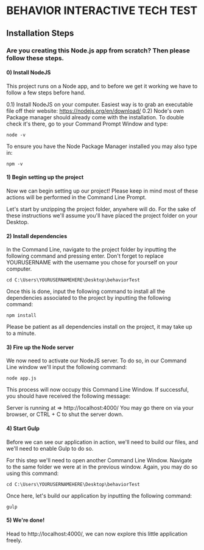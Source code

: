 # BEHAVIOR INTERACTIVE TECH TEST
## Installation Steps

### Are you creating this Node.js app from scratch? Then please follow these steps.

#### 0) Install NodeJS

This project runs on a Node app, and to before we get it working we have to follow a few steps before hand.

0.1) Install NodeJS on your computer. Easiest way is to grab an executable file off their website: https://nodejs.org/en/download/
0.2) Node's own Package manager should already come with the installation. To double check it's there, go to your Command Prompt Window and type:

```
node -v
```

To ensure you have the Node Package Manager installed you may also type in:

```
npm -v
```

#### 1) Begin setting up the project

Now we can begin setting up our project! Please keep in mind most of these actions will be performed in the Command Line Prompt.

Let's start by unzipping the project folder, anywhere will do. For the sake of these instructions we'll assume you'll have placed the project folder on your Desktop.

#### 2) Install dependencies

In the Command Line, navigate to the project folder by inputting the following command and pressing enter. Don't forget to replace YOURUSERNAME with the username you chose for yourself on your computer.

```
cd C:\Users\YOURUSERNAMEHERE\Desktop\behaviorTest
```

Once this is done, input the following command to install all the dependencies associated to the project by inputting the following command:

```
npm install
```

Please be patient as all dependencies install on the project, it may take up to a minute.

#### 3) Fire up the Node server

We now need to activate our NodeJS server. To do so, in our Command Line window we'll input the following command:

```
node app.js
```

This process will now occupy this Command Line Window. If successful, you should have received the following message:

Server is running at => http://localhost:4000/
You may go there on via your browser, or CTRL + C to shut the server down.

#### 4) Start Gulp

Before we can see our application in action, we'll need to build our files, and we'll need to enable Gulp to do so.

For this step we'll need to open another Command Line Window. Navigate to the same folder we were at in the previous window. Again, you may do so using this command:

```
cd C:\Users\YOURUSERNAMEHERE\Desktop\behaviorTest
```

Once here, let's build our application by inputting the following command:

```
gulp
```

#### 5) We're done!

Head to http://localhost:4000/, we can now explore this little application freely.
